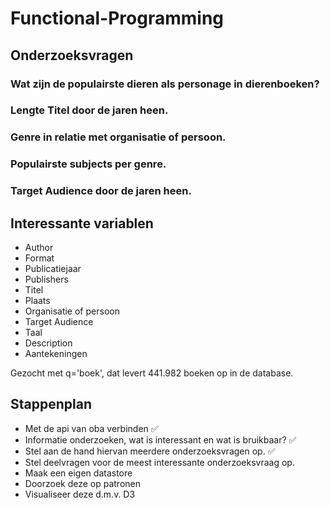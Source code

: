 # Functional-Programming

## Onderzoeksvragen

### Wat zijn de populairste dieren als personage in dierenboeken?

### Lengte Titel door de jaren heen.

### Genre in relatie met organisatie of persoon.

### Populairste subjects per genre.

### Target Audience door de jaren heen. 
 

## Interessante variablen

* Author
* Format
* Publicatiejaar
* Publishers
* Titel
* Plaats 
* Organisatie of persoon
* Target Audience 
* Taal
* Description
* Aantekeningen


Gezocht met q='boek', dat levert 441.982 boeken op in de database.


## Stappenplan

* Met de api van oba verbinden ✅
* Informatie onderzoeken, wat is interessant en wat is bruikbaar? ✅
* Stel aan de hand hiervan meerdere onderzoeksvragen op. ✅
* Stel deelvragen voor de meest interessante onderzoeksvraag op.
* Maak een eigen datastore
* Doorzoek deze op patronen
* Visualiseer deze d.m.v. D3
